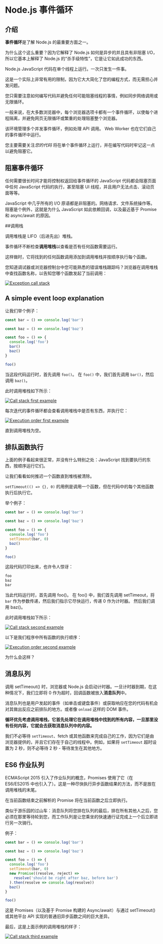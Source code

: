# Node.js 事件循环

## 介绍

**事件循环**是了解 Node.js 的最重要方面之一。

为什么这个这么重要？因为它解释了 Node.js 如何是异步的并且具有非阻塞 I/O，所以它基本上解释了 Node.js 的“杀手级特性”，它是让它如此成功的东西。

Node.js JavaScript 代码在单个线程上运行。一次只发生一件事。

这是一个实际上非常有用的限制，因为它大大简化了您的编程方式，而无需担心并发问题。

您只需要注意如何编写代码并避免任何可能阻塞线程的事情，例如同步网络调用或无限循环。

一般来说，在大多数浏览器中，每个浏览器选项卡都有一个事件循环，以使每个进程隔离，并避免网页无限循环或繁重的处理阻塞整个浏览器。

该环境管理多个并发事件循环，例如处理 API 调用。 Web Worker 也在它们自己的事件循环中运行。

您主要需要关注*您的代码* 将在单个事件循环上运行，并在编写代码时牢记这一点以避免阻塞它。

## 阻塞事件循环

任何需要很长时间才能将控制权返回给事件循环的 JavaScript 代码都会阻塞页面中任何 JavaScript 代码的执行，甚至阻塞 UI 线程，并且用户无法点击、滚动页面等等。

JavaScript 中几乎所有的 I/O 原语都是非阻塞的。网络请求、文件系统操作等。阻塞是个例外，这就是为什么 JavaScript 如此依赖回调，以及最近基于 Promise 和 async/await 的原因。

##调用栈

调用堆栈是 LIFO（后进先出）堆栈。

事件循环不断检查**调用堆栈**以查看是否有任何函数需要运行。

这样做时，它将找到的任何函数调用添加到调用堆栈并按顺序执行每个函数。

您知道调试器或浏览器控制台中您可能熟悉的错误堆栈跟踪吗？浏览器在调用堆栈中查找函数名称，以告知您哪个函数发起了当前调用：

[![Exception call stack](http://img.weidawang.site/i/2022/05/22/6289dfe860ca4.png)](https://nodejs.dev/static/e4594b6135efd353b44770f748fdccd5/1b853/exception-call-stack.png)

## A simple event loop explanation

让我们举个例子：

```javascript
const bar = () => console.log('bar')

const baz = () => console.log('baz')

const foo = () => {
  console.log('foo')
  bar()
  baz()
}

foo()
```

当这段代码运行时，首先调用 `foo()`。 在 `foo()` 中，我们首先调用 `bar()`，然后调用 `baz()`。

此时调用堆栈如下所示：

[![Call stack first example](http://img.weidawang.site/i/2022/05/22/6289dfe872956.png)](https://nodejs.dev/static/270ebeb6dbfa7d613152b71257c72a9e/11a8f/call-stack-first-example.png)

每次迭代的事件循环都会查看调用堆栈中是否有东西，并执行它：

[![Execution order first example](http://img.weidawang.site/i/2022/05/22/6289dfe864ffc.png)](https://nodejs.dev/static/ca404c319c6fc595497d5dc097d469ff/fc1a1/execution-order-first-example.png)

直到调用堆栈为空。

## 排队函数执行

上面的例子看起来很正常，并没有什么特别之处：JavaScript 找到要执行的东西，按顺序运行它们。

让我们看看如何推迟一个函数直到堆栈被清除。

`setTimeout(() => {}, 0)` 的用例是调用一个函数，但在代码中的每个其他函数执行后执行它。

举个例子：

```javascript
const bar = () => console.log('bar')

const baz = () => console.log('baz')

const foo = () => {
  console.log('foo')
  setTimeout(bar, 0)
  baz()
}

foo()
```

这段代码打印出来，也许令人惊讶：

```bash
foo
baz
bar
```

当此代码运行时，首先调用 foo()。 在 foo() 中，我们首先调用 setTimeout，将 `bar` 作为参数传递，然后我们指示它尽快运行，传递 0 作为计时器。 然后我们调用 baz()。

此时调用堆栈如下所示：

[![Call stack second example](http://img.weidawang.site/i/2022/05/22/6289dfe878500.png)](https://nodejs.dev/static/be55515b9343074d00b43de88c495331/966a0/call-stack-second-example.png)

以下是我们程序中所有函数的执行顺序：

[![Execution order second example](http://img.weidawang.site/i/2022/05/22/6289dfe87286c.png)](https://nodejs.dev/static/585ff3207d814911a7e44d55fbde483b/f96db/execution-order-second-example.png)

为什么会这样？

## 消息队列

调用 setTimeout() 时，浏览器或 Node.js 会启动计时器。一旦计时器到期，在这种情况下，我们立即将 0 作为超时，回调函数被放入**消息队列**中。

消息队列也是用户发起的事件（如单击或键盘事件）或获取响应在您的代码有机会对其做出反应之前排队的地方。或者像 `onload` 这样的 DOM 事件。

**循环优先考虑调用堆栈，它首先处理它在调用堆栈中找到的所有内容，一旦那里没有任何内容，它就会去获取消息队列中的内容。**

我们不必等待 `setTimeout`、fetch 或其他函数来完成自己的工作，因为它们是由浏览器提供的，并且它们存在于自己的线程中。例如，如果将 `setTimeout` 超时设置为 2 秒，则不必等待 2 秒 - 等待发生在其他地方。

## ES6 作业队列

ECMAScript 2015 引入了作业队列的概念，Promises 使用了它（在 ES6/ES2015 中也引入了）。这是一种尽快执行异步函数结果的方法，而不是放在调用堆栈的末尾。

在当前函数结束之前解析的 Promise 将在当前函数之后立即执行。

类似于游乐园的过山车：消息队列将您排在队列的最后，排在所有其他人之后，您必须在那里等待轮到您，而工作队列是让您乘坐的快速通行证完成上一个后立即进行另一次骑行。

例子：

```javascript
const bar = () => console.log('bar')

const baz = () => console.log('baz')

const foo = () => {
  console.log('foo')
  setTimeout(bar, 0)
  new Promise((resolve, reject) =>
    resolve('should be right after baz, before bar')
  ).then(resolve => console.log(resolve))
  baz()
}

foo()
```

这是 Promises（以及基于 Promise 构建的 Async/await）与通过 setTimeout() 或其他平台 API 实现的普通旧异步函数之间的巨大差异。

最后，这是上面示例的调用堆栈的样子：

[![Call stack third example](http://img.weidawang.site/i/2022/05/22/6289dfe876bc7.png)](https://nodejs.dev/static/4bb05f4d91852eb8c6b3de5371451315/f470a/call-stack-third-example.png)